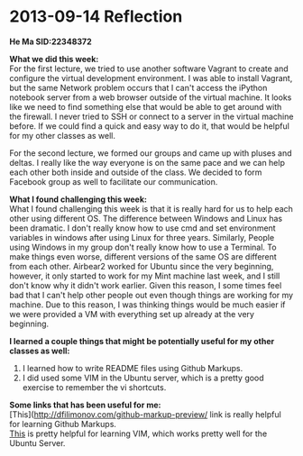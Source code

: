 2013-09-14 Reflection
=====================

**He Ma     SID:22348372**

**What we did this week:**  
For the first lecture, we tried to use another software Vagrant to create and configure the virtual development environment. I was able to install Vagrant, but the same Network problem occurs that I can't access the iPython notebook server from a web browser outside of the virtual machine. It looks like we need to find something else that would be able to get around with the firewall. I never tried to SSH or connect to a server in the virtual machine before. If we could find a quick and easy way to do it, that would be helpful for my other classes as well.  

For the second lecture, we formed our groups and came up with pluses and deltas. I really like the way everyone is on the same pace and we can help each other both inside and outside of the class. We decided to form Facebook group as well to facilitate our communication.  
    
**What I found challenging this week:**  
What I found challenging this week is that it is really hard for us to help each other using different OS. The difference between Windows and Linux has been dramatic. I don't really know how to use cmd and set environment variables in windows after using Linux for three years. Similarly, People using Windows in my group don't really know how to use a Terminal. To make things even worse, different versions of the same OS are different from each other. Airbear2 worked for Ubuntu since the very beginning, however, it only started to work for my Mint machine last week, and I still don't know why it didn't work earlier. Given this reason, I some times feel bad that I can't help other people out even though things are working for my machine. Due to this reason, I was thinking things would be much easier if we were provided a VM with everything set up already at the very beginning.  

**I learned a couple things that might be potentially useful for my other classes as well:**  
1. I learned how to write README files using Github Markups.  
2. I did used some VIM in the Ubuntu server, which is a pretty good exercise to remember the vi shortcuts.     

**Some links that has been useful for me:**  
[This](http://dfilimonov.com/github-markup-preview/ link is really helpful for learning Github Markups.  
[This](http://www.keyxl.com/aaa8263/290/VIM-keyboard-shortcuts.htm) is pretty helpful for learning VIM, which works pretty well for the Ubuntu Server.  


